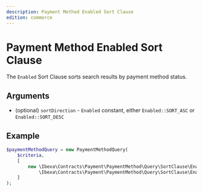 ```yaml
---
description: Payment Method Enabled Sort Clause
edition: commerce
---
```


# Payment Method Enabled Sort Clause

The `Enabled` Sort Clause sorts search results by payment method status.

## Arguments

- (optional) `sortDirection` - `Enabled` constant, either `Enabled::SORT_ASC` or `Enabled::SORT_DESC`

## Example

``` php
$paymentMethodQuery = new PaymentMethodQuery(
    $criteria,
    [
        new \Ibexa\Contracts\Payment\PaymentMethod\Query\SortClause\Enabled(
            \Ibexa\Contracts\Payment\PaymentMethod\Query\SortClause\Enabled::SORT_DESC)
    ]
);
```
